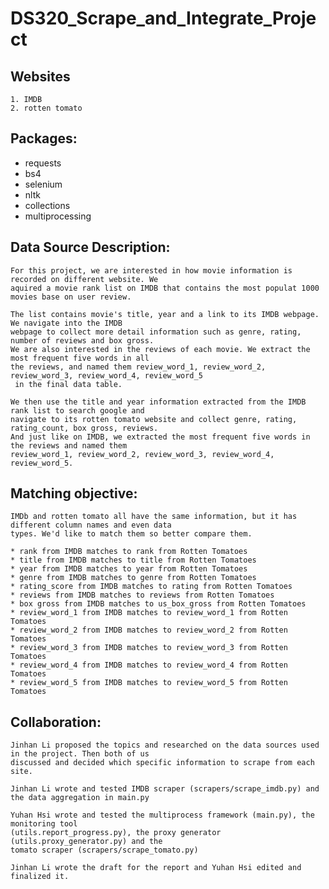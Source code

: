 # DS320_Scrape_and_Integrate_Project

## Websites 
    1. IMDB 
    2. rotten tomato 

## Packages: 
* requests 
* bs4 
* selenium 
* nltk
* collections
* multiprocessing 

## Data Source Description: 

    For this project, we are interested in how movie information is recorded on different website. We 
    aquired a movie rank list on IMDB that contains the most populat 1000 movies base on user review. 
    
    The list contains movie's title, year and a link to its IMDB webpage. We navigate into the IMDB 
    webpage to collect more detail information such as genre, rating, number of reviews and box gross. 
    We are also interested in the reviews of each movie. We extract the most frequent five words in all 
    the reviews, and named them review_word_1, review_word_2, review_word_3, review_word_4, review_word_5
     in the final data table. 

    We then use the title and year information extracted from the IMDB rank list to search google and 
    navigate to its rotten tomato website and collect genre, rating, rating_count, box gross, reviews. 
    And just like on IMDB, we extracted the most frequent five words in the reviews and named them 
    review_word_1, review_word_2, review_word_3, review_word_4, review_word_5. 

## Matching objective: 

    IMDb and rotten tomato all have the same information, but it has different column names and even data 
    types. We'd like to match them so better compare them. 

    * rank from IMDB matches to rank from Rotten Tomatoes
    * title from IMDB matches to title from Rotten Tomatoes
    * year from IMDB matches to year from Rotten Tomatoes
    * genre from IMDB matches to genre from Rotten Tomatoes
    * rating_score from IMDB matches to rating from Rotten Tomatoes
    * reviews from IMDB matches to reviews from Rotten Tomatoes
    * box gross from IMDB matches to us_box_gross from Rotten Tomatoes
    * review_word_1 from IMDB matches to review_word_1 from Rotten Tomatoes
    * review_word_2 from IMDB matches to review_word_2 from Rotten Tomatoes
    * review_word_3 from IMDB matches to review_word_3 from Rotten Tomatoes
    * review_word_4 from IMDB matches to review_word_4 from Rotten Tomatoes
    * review_word_5 from IMDB matches to review_word_5 from Rotten Tomatoes

## Collaboration: 

    Jinhan Li proposed the topics and researched on the data sources used in the project. Then both of us 
    discussed and decided which specific information to scrape from each site. 
    
    Jinhan Li wrote and tested IMDB scraper (scrapers/scrape_imdb.py) and the data aggregation in main.py

    Yuhan Hsi wrote and tested the multiprocess framework (main.py), the monitoring tool 
    (utils.report_progress.py), the proxy generator (utils.proxy_generator.py) and the 
    tomato scraper (scrapers/scrape_tomato.py)
        
    Jinhan Li wrote the draft for the report and Yuhan Hsi edited and finalized it.

